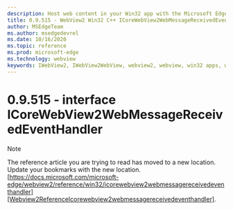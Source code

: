 ```yaml
---
description: Host web content in your Win32 app with the Microsoft Edge WebView2 control
title: 0.9.515 - WebView2 Win32 C++ ICoreWebView2WebMessageReceivedEventHandler
author: MSEdgeTeam
ms.author: msedgedevrel
ms.date: 10/16/2020
ms.topic: reference
ms.prod: microsoft-edge
ms.technology: webview
keywords: IWebView2, IWebView2WebView, webview2, webview, win32 apps, win32, edge, ICoreWebView2, ICoreWebView2Controller, browser control, edge html
---
```


# 0.9.515 - interface ICoreWebView2WebMessageReceivedEventHandler 

> [!NOTE]
> The reference article you are trying to read has moved to a new location.  
> Update your bookmarks with the new location.  
> [https://docs.microsoft.com/microsoft-edge/webview2/reference/win32/icorewebview2webmessagereceivedeventhandler][Webview2ReferenceIcorewebview2webmessagereceivedeventhandler].  

[Webview2ReferenceIcorewebview2webmessagereceivedeventhandler]: /microsoft-edge/webview2/reference/win32/icorewebview2webmessagereceivedeventhandler "interface ICoreWebView2WebMessageReceivedEventHandler | Microsoft Docs"
